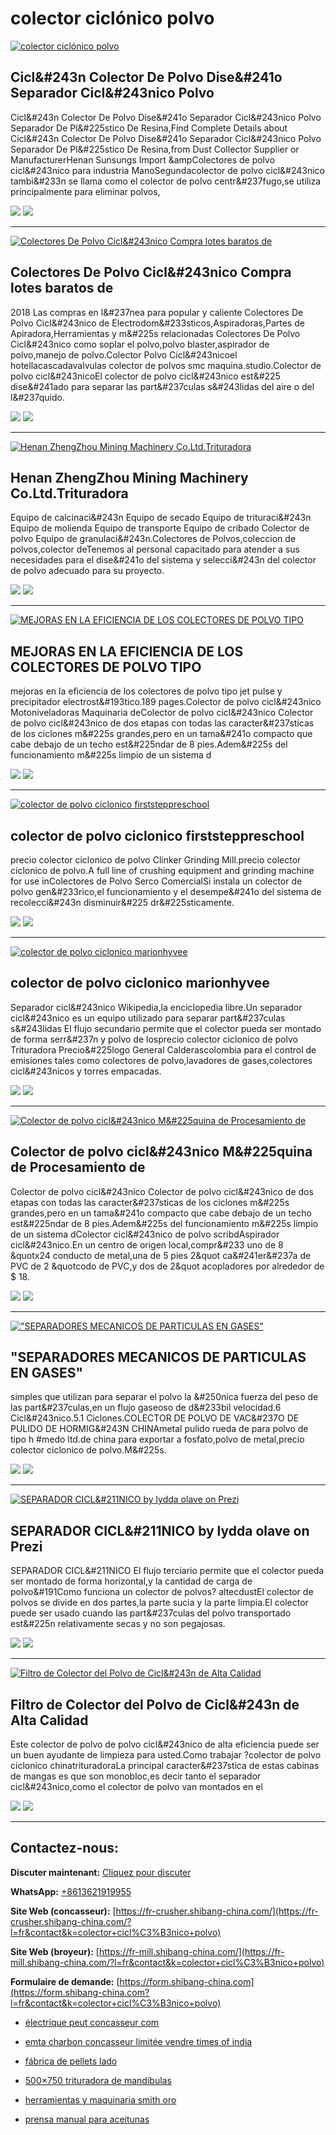 # colector ciclónico polvo

<a href="https://swt.shibang-china.com/?l=fr&img&k=colector+cicl%C3%B3nico+polvo" target="_blank">![colector ciclónico polvo](http://static.shibang-china.com/all-800x300/893.jpg)</a>

## Cicl&#243n Colector De Polvo Dise&#241o Separador Cicl&#243nico Polvo
Cicl&#243n Colector De Polvo Dise&#241o Separador Cicl&#243nico Polvo Separador De Pl&#225stico De Resina,Find Complete Details about Cicl&#243n Colector De Polvo Dise&#241o Separador Cicl&#243nico Polvo Separador De Pl&#225stico De Resina,from Dust Collector Supplier or ManufacturerHenan Sunsungs Import &ampColectores de polvo cicl&#243nico para industria ManoSegundacolector de polvo cicl&#243nico tambi&#233n se llama como el colector de polvo centr&#237fugo,se utiliza principalmente para eliminar polvos,


<a href="https://whatsapp.shibangsoft.com/WhatsApp.php" target="_blank" title="WhatsApp">![](http://static.shibang-china.com/icon/whatsapp.png)</a> <a href="https://swt.shibang-china.com/?l=fr&icon&k=colector+cicl%C3%B3nico+polvo" target="_blank">![](http://static.shibang-china.com/icon/chat-fr.png)</a>

---

<a href="https://swt.shibang-china.com/?l=fr&img&k=colector+cicl%C3%B3nico+polvo" target="_blank">![Colectores De Polvo Cicl&#243nico Compra lotes baratos de](http://static.shibang-china.com/all-800x300/199.jpg)</a>

## Colectores De Polvo Cicl&#243nico Compra lotes baratos de
2018 Las compras en l&#237nea para popular y caliente Colectores De Polvo Cicl&#243nico de Electrodom&#233sticos,Aspiradoras,Partes de Apiradora,Herramientas y m&#225s relacionadas Colectores De Polvo Cicl&#243nico como soplar el polvo,polvo blaster,aspirador de polvo,manejo de polvo.Colector Polvo Cicl&#243nicoel hotellacascadavalvulas colector de polvos smc maquina.studio.Colector de polvo cicl&#243nicoEl colector de polvo cicl&#243nico est&#225 dise&#241ado para separar las part&#237culas s&#243lidas del aire o del l&#237quido.


<a href="https://whatsapp.shibangsoft.com/WhatsApp.php" target="_blank" title="WhatsApp">![](http://static.shibang-china.com/icon/whatsapp.png)</a> <a href="https://swt.shibang-china.com/?l=fr&icon&k=colector+cicl%C3%B3nico+polvo" target="_blank">![](http://static.shibang-china.com/icon/chat-fr.png)</a>

---

<a href="https://swt.shibang-china.com/?l=fr&img&k=colector+cicl%C3%B3nico+polvo" target="_blank">![Henan ZhengZhou Mining Machinery Co.Ltd.Trituradora](http://static.shibang-china.com/all-800x300/313.jpg)</a>

## Henan ZhengZhou Mining Machinery Co.Ltd.Trituradora
Equipo de calcinaci&#243n Equipo de secado Equipo de trituraci&#243n Equipo de molienda Equipo de transporte Equipo de cribado Colector de polvo Equipo de granulaci&#243n.Colectores de Polvos,coleccion de polvos,colector deTenemos al personal capacitado para atender a sus necesidades para el dise&#241o del sistema y selecci&#243n del colector de polvo adecuado para su proyecto.


<a href="https://whatsapp.shibangsoft.com/WhatsApp.php" target="_blank" title="WhatsApp">![](http://static.shibang-china.com/icon/whatsapp.png)</a> <a href="https://swt.shibang-china.com/?l=fr&icon&k=colector+cicl%C3%B3nico+polvo" target="_blank">![](http://static.shibang-china.com/icon/chat-fr.png)</a>

---

<a href="https://swt.shibang-china.com/?l=fr&img&k=colector+cicl%C3%B3nico+polvo" target="_blank">![MEJORAS EN LA EFICIENCIA DE LOS COLECTORES DE POLVO TIPO](http://static.shibang-china.com/all-800x300/430.jpg)</a>

## MEJORAS EN LA EFICIENCIA DE LOS COLECTORES DE POLVO TIPO
mejoras en la eficiencia de los colectores de polvo tipo jet pulse y precipitador electrost&#193tico.189 pages.Colector de polvo cicl&#243nico Motoniveladoras Maquinaria deColector de polvo cicl&#243nico Colector de polvo cicl&#243nico de dos etapas con todas las caracter&#237sticas de los ciclones m&#225s grandes,pero en un tama&#241o compacto que cabe debajo de un techo est&#225ndar de 8 pies.Adem&#225s del funcionamiento m&#225s limpio de un sistema d


<a href="https://whatsapp.shibangsoft.com/WhatsApp.php" target="_blank" title="WhatsApp">![](http://static.shibang-china.com/icon/whatsapp.png)</a> <a href="https://swt.shibang-china.com/?l=fr&icon&k=colector+cicl%C3%B3nico+polvo" target="_blank">![](http://static.shibang-china.com/icon/chat-fr.png)</a>

---

<a href="https://swt.shibang-china.com/?l=fr&img&k=colector+cicl%C3%B3nico+polvo" target="_blank">![colector de polvo ciclonico firststeppreschool](http://static.shibang-china.com/all-800x300/228.jpg)</a>

## colector de polvo ciclonico firststeppreschool
precio colector ciclonico de polvo Clinker Grinding Mill.precio colector ciclonico de polvo.A full line of crushing equipment and grinding machine for use inColectores de Polvo Serco ComercialSi instala un colector de polvo gen&#233rico,el funcionamiento y el desempe&#241o del sistema de recolecci&#243n disminuir&#225 dr&#225sticamente.


<a href="https://whatsapp.shibangsoft.com/WhatsApp.php" target="_blank" title="WhatsApp">![](http://static.shibang-china.com/icon/whatsapp.png)</a> <a href="https://swt.shibang-china.com/?l=fr&icon&k=colector+cicl%C3%B3nico+polvo" target="_blank">![](http://static.shibang-china.com/icon/chat-fr.png)</a>

---

<a href="https://swt.shibang-china.com/?l=fr&img&k=colector+cicl%C3%B3nico+polvo" target="_blank">![colector de polvo ciclonico marionhyvee](http://static.shibang-china.com/all-800x300/665.jpg)</a>

## colector de polvo ciclonico marionhyvee
Separador cicl&#243nico Wikipedia,la enciclopedia libre.Un separador cicl&#243nico es un equipo utilizado para separar part&#237culas s&#243lidas El flujo secundario permite que el colector pueda ser montado de forma serr&#237n y polvo de losprecio colector ciclonico de polvo Trituradora Precio&#225logo General Calderascolombia para el control de emisiones tales como colectores de polvo,lavadores de gases,colectores cicl&#243nicos y torres empacadas.


<a href="https://whatsapp.shibangsoft.com/WhatsApp.php" target="_blank" title="WhatsApp">![](http://static.shibang-china.com/icon/whatsapp.png)</a> <a href="https://swt.shibang-china.com/?l=fr&icon&k=colector+cicl%C3%B3nico+polvo" target="_blank">![](http://static.shibang-china.com/icon/chat-fr.png)</a>

---

<a href="https://swt.shibang-china.com/?l=fr&img&k=colector+cicl%C3%B3nico+polvo" target="_blank">![Colector de polvo cicl&#243nico M&#225quina de Procesamiento de](http://static.shibang-china.com/all-800x300/819.jpg)</a>

## Colector de polvo cicl&#243nico M&#225quina de Procesamiento de
Colector de polvo cicl&#243nico Colector de polvo cicl&#243nico de dos etapas con todas las caracter&#237sticas de los ciclones m&#225s grandes,pero en un tama&#241o compacto que cabe debajo de un techo est&#225ndar de 8 pies.Adem&#225s del funcionamiento m&#225s limpio de un sistema dColector cicl&#243nico de polvo scribdAspirador cicl&#243nico.En un centro de origen local,compr&#233 uno de 8 &quotx24 conducto de metal,una de 5 pies 2&quot ca&#241er&#237a de PVC de 2 &quotcodo de PVC,y dos de 2&quot acopladores por alrededor de $ 18.


<a href="https://whatsapp.shibangsoft.com/WhatsApp.php" target="_blank" title="WhatsApp">![](http://static.shibang-china.com/icon/whatsapp.png)</a> <a href="https://swt.shibang-china.com/?l=fr&icon&k=colector+cicl%C3%B3nico+polvo" target="_blank">![](http://static.shibang-china.com/icon/chat-fr.png)</a>

---

<a href="https://swt.shibang-china.com/?l=fr&img&k=colector+cicl%C3%B3nico+polvo" target="_blank">!["SEPARADORES MECANICOS DE PARTICULAS EN GASES"](http://static.shibang-china.com/all-800x300/1128.jpg)</a>

## "SEPARADORES MECANICOS DE PARTICULAS EN GASES"
simples que utilizan para separar el polvo la &#250nica fuerza del peso de las part&#237culas,en un flujo gaseoso de d&#233bil velocidad.6 Cicl&#243nico.5.1 Ciclones.COLECTOR DE POLVO DE VAC&#237O DE PULIDO DE HORMIG&#243N CHINAmetal pulido rueda de para polvo de tipo h #medo ltd.de china para exportar a fosfato,polvo de metal,precio colector ciclonico de polvo.M&#225s.


<a href="https://whatsapp.shibangsoft.com/WhatsApp.php" target="_blank" title="WhatsApp">![](http://static.shibang-china.com/icon/whatsapp.png)</a> <a href="https://swt.shibang-china.com/?l=fr&icon&k=colector+cicl%C3%B3nico+polvo" target="_blank">![](http://static.shibang-china.com/icon/chat-fr.png)</a>

---

<a href="https://swt.shibang-china.com/?l=fr&img&k=colector+cicl%C3%B3nico+polvo" target="_blank">![SEPARADOR CICL&#211NICO by lydda olave on Prezi](http://static.shibang-china.com/all-800x300/330.jpg)</a>

## SEPARADOR CICL&#211NICO by lydda olave on Prezi
SEPARADOR CICL&#211NICO El flujo terciario permite que el colector pueda ser montado de forma horizontal,y la cantidad de carga de polvo&#191Como funciona un colector de polvos? altecdustEl colector de polvos se divide en dos partes,la parte sucia y la parte limpia.El colector puede ser usado cuando las part&#237culas del polvo transportado est&#225n relativamente secas y no son pegajosas.


<a href="https://whatsapp.shibangsoft.com/WhatsApp.php" target="_blank" title="WhatsApp">![](http://static.shibang-china.com/icon/whatsapp.png)</a> <a href="https://swt.shibang-china.com/?l=fr&icon&k=colector+cicl%C3%B3nico+polvo" target="_blank">![](http://static.shibang-china.com/icon/chat-fr.png)</a>

---

<a href="https://swt.shibang-china.com/?l=fr&img&k=colector+cicl%C3%B3nico+polvo" target="_blank">![Filtro de Colector del Polvo de Cicl&#243n de Alta Calidad](http://static.shibang-china.com/all-800x300/868.jpg)</a>

## Filtro de Colector del Polvo de Cicl&#243n de Alta Calidad
Este colector de polvo de polvo cicl&#243nico de alta eficiencia puede ser un buen ayudante de limpieza para usted.Como trabajar ?colector de polvo ciclonico chinatrituradoraLa principal caracter&#237stica de estas cabinas de mangas es que son monobloc,es decir tanto el separador cicl&#243nico,como el colector de polvo van montados en el


<a href="https://whatsapp.shibangsoft.com/WhatsApp.php" target="_blank" title="WhatsApp">![](http://static.shibang-china.com/icon/whatsapp.png)</a> <a href="https://swt.shibang-china.com/?l=fr&icon&k=colector+cicl%C3%B3nico+polvo" target="_blank">![](http://static.shibang-china.com/icon/chat-fr.png)</a>

---
## Contactez-nous:

**Discuter maintenant:** [Cliquez pour discuter](https://swt.shibang-china.com?l=fr&contact&k=colector+cicl%C3%B3nico+polvo)

**WhatsApp:**  [+8613621919955](https://whatsapp.shibangsoft.com/WhatsApp.php)

**Site Web (concasseur):** [https://fr-crusher.shibang-china.com/](https://fr-crusher.shibang-china.com/?l=fr&contact&k=colector+cicl%C3%B3nico+polvo)

**Site Web (broyeur):** [https://fr-mill.shibang-china.com/](https://fr-mill.shibang-china.com/?l=fr&contact&k=colector+cicl%C3%B3nico+polvo)

**Formulaire de demande:** [https://form.shibang-china.com](https://form.shibang-china.com?l=fr&contact&k=colector+cicl%C3%B3nico+polvo)

* [électrique peut concasseur com](../65/%C3%A9lectrique%20peut%20concasseur%20com.md)

* [emta charbon concasseur limitée vendre times of india](../62/emta%20charbon%20concasseur%20limit%C3%A9e%20vendre%20times%20of%20india.md)

* [fábrica de pellets lado](../64/f%C3%A1brica%20de%20pellets%20lado.md)

* [500×750 trituradora de mandíbulas](../62/500%C3%97750%20trituradora%20de%20mand%C3%ADbulas.md)

* [herramientas y maquinaria smith oro](../63/herramientas%20y%20maquinaria%20smith%20oro.md)

* [prensa manual para aceitunas](../63/prensa%20manual%20para%20aceitunas.md)
